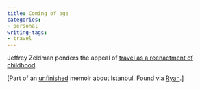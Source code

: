```yaml
---
title: Coming of age
categories:
- personal
writing-tags:
- travel
---
```


Jeffrey Zeldman ponders the appeal of [travel as a
reenactment of
childhood][1].

   [1]: http://zeldman.com/stanbul/is11.html

[Part of an [unfinished][2] memoir about Istanbul.  Found via [Ryan][3].]

   [2]: http://zeldman.com/daily/1103a.shtml#tears
   [3]: http://nopaper.net/
